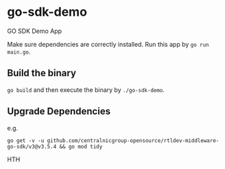 # go-sdk-demo

GO SDK Demo App

Make sure dependencies are correctly installed. Run this app by `go run main.go`.

## Build the binary

`go build` and then execute the binary by `./go-sdk-demo`.

## Upgrade Dependencies

e.g.

`go get -v -u github.com/centralnicgroup-opensource/rtldev-middleware-go-sdk/v3@v3.5.4 && go mod tidy`

HTH
